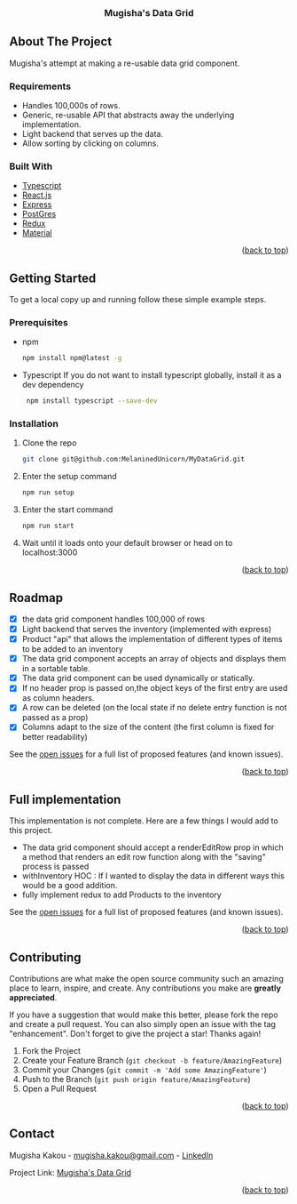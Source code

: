<div id="top"></div>

<br />
<div align="center">

<h3 align="center">Mugisha's Data Grid</h3>

</div>

<!-- ABOUT THE PROJECT -->

## About The Project

Mugisha's attempt at making a re-usable data grid component.

### Requirements

- Handles 100,000s of rows.
- Generic, re-usable API that abstracts away the underlying implementation.
- Light backend that serves up the data.
- Allow sorting by clicking on columns.

### Built With

- [Typescript](https://www.typescriptlang.org/)
- [React.js](https://reactjs.org/)
- [Express](https://expressjs.com/)
- [PostGres](https://node-postgres.com/)
- [Redux](https://redux.js.org/)
- [Material](https://mui.com/)

<p align="right">(<a href="#top">back to top</a>)</p>

<!-- GETTING STARTED -->

## Getting Started

To get a local copy up and running follow these simple example steps.

### Prerequisites

- npm
  ```sh
  npm install npm@latest -g
  ```
- Typescript
  If you do not want to install typescript globally, install it as a dev dependency
  ```sh
   npm install typescript --save-dev
  ```

### Installation

1. Clone the repo
   ```sh
   git clone git@github.com:MelaninedUnicorn/MyDataGrid.git
   ```
2. Enter the setup command
   ```sh
   npm run setup
   ```
3. Enter the start command
   ```sh
   npm run start
   ```
4. Wait until it loads onto your default browser or head on to localhost:3000

<p align="right">(<a href="#top">back to top</a>)</p>

<!-- ROADMAP -->

## Roadmap

- [x] the data grid component handles 100,000 of rows
- [x] Light backend that serves the inventory (implemented with express)
- [x] Product "api" that allows the implementation of different types of items to be added to an inventory
- [x] The data grid component accepts an array of objects and displays them in a sortable table.
- [x] The data grid component can be used dynamically or statically.
- [x] If no header prop is passed on,the object keys of the first entry are used as column headers.
- [x] A row can be deleted (on the local state if no delete entry function is not passed as a prop)
- [x] Columns adapt to the size of the content (the first column is fixed for better readability)

See the [open issues](https://github.com/MelaninedUnicorn/MyDataGrid/issues) for a full list of proposed features (and known issues).

<p align="right">(<a href="#top">back to top</a>)</p>

<!-- ROADMAP -->

## Full implementation

This implementation is not complete. Here are a few things I would add to this project.

- The data grid component should accept a renderEditRow prop in which a method that renders an edit row function along with the "saving" process is passed
- withInventory HOC : If I wanted to display the data in different ways this would be a good addition.
- fully implement redux to add Products to the inventory

See the [open issues](https://github.com/MelaninedUnicorn/MyDataGrid/issues) for a full list of proposed features (and known issues).

<p align="right">(<a href="#top">back to top</a>)</p>

<!-- CONTRIBUTING -->

## Contributing

Contributions are what make the open source community such an amazing place to learn, inspire, and create. Any contributions you make are **greatly appreciated**.

If you have a suggestion that would make this better, please fork the repo and create a pull request. You can also simply open an issue with the tag "enhancement".
Don't forget to give the project a star! Thanks again!

1. Fork the Project
2. Create your Feature Branch (`git checkout -b feature/AmazingFeature`)
3. Commit your Changes (`git commit -m 'Add some AmazingFeature'`)
4. Push to the Branch (`git push origin feature/AmazingFeature`)
5. Open a Pull Request

<p align="right">(<a href="#top">back to top</a>)</p>

<!-- CONTACT -->

## Contact

Mugisha Kakou - mugisha.kakou@gmail.com - [LinkedIn](https://www.linkedin.com/in/joycava/)

Project Link: [Mugisha's Data Grid](https://github.com/MelaninedUnicorn/MyDataGrid)

<p align="right">(<a href="#top">back to top</a>)</p>
